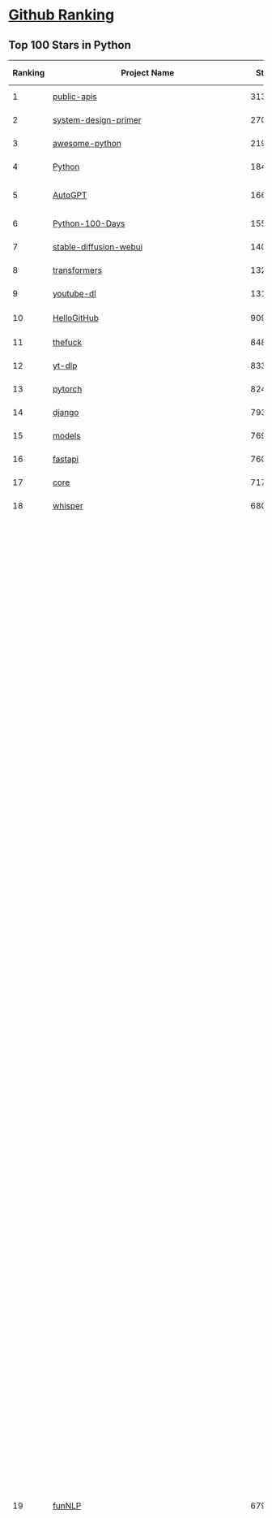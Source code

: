 [Github Ranking](../README.md)
==========

## Top 100 Stars in Python

| Ranking | Project Name | Stars | Forks | Language | Open Issues | Description | Last Commit |
| ------- | ------------ | ----- | ----- | -------- | ----------- | ----------- | ----------- |
| 1 | [public-apis](https://github.com/public-apis/public-apis) | 313191 | 33432 | Python | 21 | A collective list of free APIs | 2024-09-25T13:37:57Z |
| 2 | [system-design-primer](https://github.com/donnemartin/system-design-primer) | 270722 | 45701 | Python | 235 | Learn how to design large-scale systems. Prep for the system design interview.  Includes Anki flashcards. | 2024-08-07T10:09:11Z |
| 3 | [awesome-python](https://github.com/vinta/awesome-python) | 219838 | 24817 | Python | 0 | An opinionated list of awesome Python frameworks, libraries, software and resources. | 2024-08-11T17:10:18Z |
| 4 | [Python](https://github.com/TheAlgorithms/Python) | 184541 | 44360 | Python | 32 | All Algorithms implemented in Python | 2024-09-24T07:30:36Z |
| 5 | [AutoGPT](https://github.com/Significant-Gravitas/AutoGPT) | 166950 | 44169 | Python | 123 | AutoGPT is the vision of accessible AI for everyone, to use and to build on. Our mission is to provide the tools, so that you can focus on what matters. | 2024-09-27T02:00:44Z |
| 6 | [Python-100-Days](https://github.com/jackfrued/Python-100-Days) | 155281 | 52069 | Python | 533 | Python - 100天从新手到大师 | 2024-08-15T10:52:27Z |
| 7 | [stable-diffusion-webui](https://github.com/AUTOMATIC1111/stable-diffusion-webui) | 140235 | 26549 | Python | 2241 | Stable Diffusion web UI | 2024-09-09T04:52:14Z |
| 8 | [transformers](https://github.com/huggingface/transformers) | 132615 | 26423 | Python | 1026 | 🤗 Transformers: State-of-the-art Machine Learning for Pytorch, TensorFlow, and JAX. | 2024-09-26T22:00:39Z |
| 9 | [youtube-dl](https://github.com/ytdl-org/youtube-dl) | 131540 | 9966 | Python | 3708 | Command-line program to download videos from YouTube.com and other video sites | 2024-08-17T06:41:13Z |
| 10 | [HelloGitHub](https://github.com/521xueweihan/HelloGitHub) | 90967 | 9570 | Python | 142 | :octocat: 分享 GitHub 上有趣、入门级的开源项目。Share interesting, entry-level open source projects on GitHub. | 2024-09-27T00:44:02Z |
| 11 | [thefuck](https://github.com/nvbn/thefuck) | 84847 | 3426 | Python | 264 | Magnificent app which corrects your previous console command. | 2024-07-19T14:56:13Z |
| 12 | [yt-dlp](https://github.com/yt-dlp/yt-dlp) | 83366 | 6500 | Python | 1425 | A feature-rich command-line audio/video downloader | 2024-09-26T23:27:16Z |
| 13 | [pytorch](https://github.com/pytorch/pytorch) | 82479 | 22198 | Python | 13965 | Tensors and Dynamic neural networks in Python with strong GPU acceleration | 2024-09-27T03:00:25Z |
| 14 | [django](https://github.com/django/django) | 79367 | 31623 | Python | 0 | The Web framework for perfectionists with deadlines. | 2024-09-26T14:25:50Z |
| 15 | [models](https://github.com/tensorflow/models) | 76983 | 45787 | Python | 1067 | Models and examples built with TensorFlow | 2024-09-24T16:08:15Z |
| 16 | [fastapi](https://github.com/fastapi/fastapi) | 76028 | 6407 | Python | 43 | FastAPI framework, high performance, easy to learn, fast to code, ready for production | 2024-09-26T17:17:49Z |
| 17 | [core](https://github.com/home-assistant/core) | 71770 | 30022 | Python | 2260 | :house_with_garden: Open source home automation that puts local control and privacy first. | 2024-09-27T01:25:09Z |
| 18 | [whisper](https://github.com/openai/whisper) | 68056 | 8039 | Python | 0 | Robust Speech Recognition via Large-Scale Weak Supervision | 2024-09-10T17:43:22Z |
| 19 | [funNLP](https://github.com/fighting41love/funNLP) | 67944 | 14425 | Python | 153 | 中英文敏感词、语言检测、中外手机/电话归属地/运营商查询、名字推断性别、手机号抽取、身份证抽取、邮箱抽取、中日文人名库、中文缩写库、拆字词典、词汇情感值、停用词、反动词表、暴恐词表、繁简体转换、英文模拟中文发音、汪峰歌词生成器、职业名称词库、同义词库、反义词库、否定词库、汽车品牌词库、汽车零件词库、连续英文切割、各种中文词向量、公司名字大全、古诗词库、IT词库、财经词库、成语词库、地名词库、历史名人词库、诗词词库、医学词库、饮食词库、法律词库、汽车词库、动物词库、中文聊天语料、中文谣言数据、百度中文问答数据集、句子相似度匹配算法集合、bert资源、文本生成&摘要相关工具、cocoNLP信息抽取工具、国内电话号码正则匹配、清华大学XLORE:中英文跨语言百科知识图谱、清华大学人工智能技术系列报告、自然语言生成、NLU太难了系列、自动对联数据及机器人、用户名黑名单列表、罪名法务名词及分类模型、微信公众号语料、cs224n深度学习自然语言处理课程、中文手写汉字识别、中文自然语言处理 语料/数据集、变量命名神器、分词语料库+代码、任务型对话英文数据集、ASR 语音数据集 + 基于深度学习的中文语音识别系统、笑声检测器、Microsoft多语言数字/单位/如日期时间识别包、中华新华字典数据库及api(包括常用歇后语、成语、词语和汉字)、文档图谱自动生成、SpaCy 中文模型、Common Voice语音识别数据集新版、神经网络关系抽取、基于bert的命名实体识别、关键词(Keyphrase)抽取包pke、基于医疗领域知识图谱的问答系统、基于依存句法与语义角色标注的事件三元组抽取、依存句法分析4万句高质量标注数据、cnocr：用来做中文OCR的Python3包、中文人物关系知识图谱项目、中文nlp竞赛项目及代码汇总、中文字符数据、speech-aligner: 从“人声语音”及其“语言文本”产生音素级别时间对齐标注的工具、AmpliGraph: 知识图谱表示学习(Python)库：知识图谱概念链接预测、Scattertext 文本可视化(python)、语言/知识表示工具：BERT & ERNIE、中文对比英文自然语言处理NLP的区别综述、Synonyms中文近义词工具包、HarvestText领域自适应文本挖掘工具（新词发现-情感分析-实体链接等）、word2word：(Python)方便易用的多语言词-词对集：62种语言/3,564个多语言对、语音识别语料生成工具：从具有音频/字幕的在线视频创建自动语音识别(ASR)语料库、构建医疗实体识别的模型（包含词典和语料标注）、单文档非监督的关键词抽取、Kashgari中使用gpt-2语言模型、开源的金融投资数据提取工具、文本自动摘要库TextTeaser: 仅支持英文、人民日报语料处理工具集、一些关于自然语言的基本模型、基于14W歌曲知识库的问答尝试--功能包括歌词接龙and已知歌词找歌曲以及歌曲歌手歌词三角关系的问答、基于Siamese bilstm模型的相似句子判定模型并提供训练数据集和测试数据集、用Transformer编解码模型实现的根据Hacker News文章标题自动生成评论、用BERT进行序列标记和文本分类的模板代码、LitBank：NLP数据集——支持自然语言处理和计算人文学科任务的100部带标记英文小说语料、百度开源的基准信息抽取系统、虚假新闻数据集、Facebook: LAMA语言模型分析，提供Transformer-XL/BERT/ELMo/GPT预训练语言模型的统一访问接口、CommonsenseQA：面向常识的英文QA挑战、中文知识图谱资料、数据及工具、各大公司内部里大牛分享的技术文档 PDF 或者 PPT、自然语言生成SQL语句（英文）、中文NLP数据增强（EDA）工具、英文NLP数据增强工具 、基于医药知识图谱的智能问答系统、京东商品知识图谱、基于mongodb存储的军事领域知识图谱问答项目、基于远监督的中文关系抽取、语音情感分析、中文ULMFiT-情感分析-文本分类-语料及模型、一个拍照做题程序、世界各国大规模人名库、一个利用有趣中文语料库 qingyun 训练出来的中文聊天机器人、中文聊天机器人seqGAN、省市区镇行政区划数据带拼音标注、教育行业新闻语料库包含自动文摘功能、开放了对话机器人-知识图谱-语义理解-自然语言处理工具及数据、中文知识图谱：基于百度百科中文页面-抽取三元组信息-构建中文知识图谱、masr: 中文语音识别-提供预训练模型-高识别率、Python音频数据增广库、中文全词覆盖BERT及两份阅读理解数据、ConvLab：开源多域端到端对话系统平台、中文自然语言处理数据集、基于最新版本rasa搭建的对话系统、基于TensorFlow和BERT的管道式实体及关系抽取、一个小型的证券知识图谱/知识库、复盘所有NLP比赛的TOP方案、OpenCLaP：多领域开源中文预训练语言模型仓库、UER：基于不同语料+编码器+目标任务的中文预训练模型仓库、中文自然语言处理向量合集、基于金融-司法领域(兼有闲聊性质)的聊天机器人、g2pC：基于上下文的汉语读音自动标记模块、Zincbase 知识图谱构建工具包、诗歌质量评价/细粒度情感诗歌语料库、快速转化「中文数字」和「阿拉伯数字」、百度知道问答语料库、基于知识图谱的问答系统、jieba_fast 加速版的jieba、正则表达式教程、中文阅读理解数据集、基于BERT等最新语言模型的抽取式摘要提取、Python利用深度学习进行文本摘要的综合指南、知识图谱深度学习相关资料整理、维基大规模平行文本语料、StanfordNLP 0.2.0：纯Python版自然语言处理包、NeuralNLP-NeuralClassifier：腾讯开源深度学习文本分类工具、端到端的封闭域对话系统、中文命名实体识别：NeuroNER vs. BertNER、新闻事件线索抽取、2019年百度的三元组抽取比赛：“科学空间队”源码、基于依存句法的开放域文本知识三元组抽取和知识库构建、中文的GPT2训练代码、ML-NLP - 机器学习(Machine Learning)NLP面试中常考到的知识点和代码实现、nlp4han:中文自然语言处理工具集(断句/分词/词性标注/组块/句法分析/语义分析/NER/N元语法/HMM/代词消解/情感分析/拼写检查、XLM：Facebook的跨语言预训练语言模型、用基于BERT的微调和特征提取方法来进行知识图谱百度百科人物词条属性抽取、中文自然语言处理相关的开放任务-数据集-当前最佳结果、CoupletAI - 基于CNN+Bi-LSTM+Attention 的自动对对联系统、抽象知识图谱、MiningZhiDaoQACorpus - 580万百度知道问答数据挖掘项目、brat rapid annotation tool: 序列标注工具、大规模中文知识图谱数据：1.4亿实体、数据增强在机器翻译及其他nlp任务中的应用及效果、allennlp阅读理解:支持多种数据和模型、PDF表格数据提取工具 、 Graphbrain：AI开源软件库和科研工具，目的是促进自动意义提取和文本理解以及知识的探索和推断、简历自动筛选系统、基于命名实体识别的简历自动摘要、中文语言理解测评基准，包括代表性的数据集&基准模型&语料库&排行榜、树洞 OCR 文字识别 、从包含表格的扫描图片中识别表格和文字、语声迁移、Python口语自然语言处理工具集(英文)、 similarity：相似度计算工具包，java编写、海量中文预训练ALBERT模型 、Transformers 2.0 、基于大规模音频数据集Audioset的音频增强 、Poplar：网页版自然语言标注工具、图片文字去除，可用于漫画翻译 、186种语言的数字叫法库、Amazon发布基于知识的人-人开放领域对话数据集 、中文文本纠错模块代码、繁简体转换 、 Python实现的多种文本可读性评价指标、类似于人名/地名/组织机构名的命名体识别数据集 、东南大学《知识图谱》研究生课程(资料)、. 英文拼写检查库 、 wwsearch是企业微信后台自研的全文检索引擎、CHAMELEON：深度学习新闻推荐系统元架构 、 8篇论文梳理BERT相关模型进展与反思、DocSearch：免费文档搜索引擎、 LIDA：轻量交互式对话标注工具 、aili - the fastest in-memory index in the East 东半球最快并发索引 、知识图谱车音工作项目、自然语言生成资源大全 、中日韩分词库mecab的Python接口库、中文文本摘要/关键词提取、汉字字符特征提取器 (featurizer)，提取汉字的特征（发音特征、字形特征）用做深度学习的特征、中文生成任务基准测评 、中文缩写数据集、中文任务基准测评 - 代表性的数据集-基准(预训练)模型-语料库-baseline-工具包-排行榜、PySS3：面向可解释AI的SS3文本分类器机器可视化工具 、中文NLP数据集列表、COPE - 格律诗编辑程序、doccano：基于网页的开源协同多语言文本标注工具 、PreNLP：自然语言预处理库、简单的简历解析器，用来从简历中提取关键信息、用于中文闲聊的GPT2模型：GPT2-chitchat、基于检索聊天机器人多轮响应选择相关资源列表(Leaderboards、Datasets、Papers)、(Colab)抽象文本摘要实现集锦(教程 、词语拼音数据、高效模糊搜索工具、NLP数据增广资源集、微软对话机器人框架 、 GitHub Typo Corpus：大规模GitHub多语言拼写错误/语法错误数据集、TextCluster：短文本聚类预处理模块 Short text cluster、面向语音识别的中文文本规范化、BLINK：最先进的实体链接库、BertPunc：基于BERT的最先进标点修复模型、Tokenizer：快速、可定制的文本词条化库、中文语言理解测评基准，包括代表性的数据集、基准(预训练)模型、语料库、排行榜、spaCy 医学文本挖掘与信息提取 、 NLP任务示例项目代码集、 python拼写检查库、chatbot-list - 行业内关于智能客服、聊天机器人的应用和架构、算法分享和介绍、语音质量评价指标(MOSNet, BSSEval, STOI, PESQ, SRMR)、 用138GB语料训练的法文RoBERTa预训练语言模型 、BERT-NER-Pytorch：三种不同模式的BERT中文NER实验、无道词典 - 有道词典的命令行版本，支持英汉互查和在线查询、2019年NLP亮点回顾、 Chinese medical dialogue data 中文医疗对话数据集 、最好的汉字数字(中文数字)-阿拉伯数字转换工具、 基于百科知识库的中文词语多词义/义项获取与特定句子词语语义消歧、awesome-nlp-sentiment-analysis - 情感分析、情绪原因识别、评价对象和评价词抽取、LineFlow：面向所有深度学习框架的NLP数据高效加载器、中文医学NLP公开资源整理 、MedQuAD：(英文)医学问答数据集、将自然语言数字串解析转换为整数和浮点数、Transfer Learning in Natural Language Processing (NLP) 、面向语音识别的中文/英文发音辞典、Tokenizers：注重性能与多功能性的最先进分词器、CLUENER 细粒度命名实体识别 Fine Grained Named Entity Recognition、 基于BERT的中文命名实体识别、中文谣言数据库、NLP数据集/基准任务大列表、nlp相关的一些论文及代码, 包括主题模型、词向量(Word Embedding)、命名实体识别(NER)、文本分类(Text Classificatin)、文本生成(Text Generation)、文本相似性(Text Similarity)计算等，涉及到各种与nlp相关的算法，基于keras和tensorflow 、Python文本挖掘/NLP实战示例、 Blackstone：面向非结构化法律文本的spaCy pipeline和NLP模型通过同义词替换实现文本“变脸” 、中文 预训练 ELECTREA 模型: 基于对抗学习 pretrain Chinese Model 、albert-chinese-ner - 用预训练语言模型ALBERT做中文NER 、基于GPT2的特定主题文本生成/文本增广、开源预训练语言模型合集、多语言句向量包、编码、标记和实现：一种可控高效的文本生成方法、 英文脏话大列表 、attnvis：GPT2、BERT等transformer语言模型注意力交互可视化、CoVoST：Facebook发布的多语种语音-文本翻译语料库，包括11种语言(法语、德语、荷兰语、俄语、西班牙语、意大利语、土耳其语、波斯语、瑞典语、蒙古语和中文)的语音、文字转录及英文译文、Jiagu自然语言处理工具 - 以BiLSTM等模型为基础，提供知识图谱关系抽取 中文分词 词性标注 命名实体识别 情感分析 新词发现 关键词 文本摘要 文本聚类等功能、用unet实现对文档表格的自动检测，表格重建、NLP事件提取文献资源列表 、 金融领域自然语言处理研究资源大列表、CLUEDatasetSearch - 中英文NLP数据集：搜索所有中文NLP数据集，附常用英文NLP数据集 、medical_NER - 中文医学知识图谱命名实体识别 、(哈佛)讲因果推理的免费书、知识图谱相关学习资料/数据集/工具资源大列表、Forte：灵活强大的自然语言处理pipeline工具集 、Python字符串相似性算法库、PyLaia：面向手写文档分析的深度学习工具包、TextFooler：针对文本分类/推理的对抗文本生成模块、Haystack：灵活、强大的可扩展问答(QA)框架、中文关键短语抽取工具 | 2024-05-10T07:38:24Z |
| 20 | [flask](https://github.com/pallets/flask) | 67673 | 16163 | Python | 6 | The Python micro framework for building web applications. | 2024-09-01T16:04:17Z |
| 21 | [devops-exercises](https://github.com/bregman-arie/devops-exercises) | 66041 | 14721 | Python | 29 | Linux, Jenkins, AWS, SRE, Prometheus, Docker, Python, Ansible, Git, Kubernetes, Terraform, OpenStack, SQL, NoSQL, Azure, GCP, DNS, Elastic, Network, Virtualization. DevOps Interview Questions | 2024-08-31T08:15:03Z |
| 22 | [awesome-machine-learning](https://github.com/josephmisiti/awesome-machine-learning) | 65512 | 14588 | Python | 2 | A curated list of awesome Machine Learning frameworks, libraries and software. | 2024-08-07T17:16:24Z |
| 23 | [gpt_academic](https://github.com/binary-husky/gpt_academic) | 64306 | 7957 | Python | 336 | 为GPT/GLM等LLM大语言模型提供实用化交互接口，特别优化论文阅读/润色/写作体验，模块化设计，支持自定义快捷按钮&函数插件，支持Python和C++等项目剖析&自译解功能，PDF/LaTex论文翻译&总结功能，支持并行问询多种LLM模型，支持chatglm3等本地模型。接入通义千问, deepseekcoder, 讯飞星火, 文心一言, llama2, rwkv, claude2, moss等。 | 2024-09-23T15:16:20Z |
| 24 | [cpython](https://github.com/python/cpython) | 62554 | 30022 | Python | 7108 | The Python programming language | 2024-09-27T02:33:07Z |
| 25 | [manim](https://github.com/3b1b/manim) | 62493 | 5795 | Python | 412 | Animation engine for explanatory math videos | 2024-09-06T18:03:38Z |
| 26 | [ansible](https://github.com/ansible/ansible) | 62469 | 23830 | Python | 512 | Ansible is a radically simple IT automation platform that makes your applications and systems easier to deploy and maintain. Automate everything from code deployment to network configuration to cloud management, in a language that approaches plain English, using SSH, with no agents to install on remote systems. https://docs.ansible.com. | 2024-09-26T19:15:34Z |
| 27 | [d2l-zh](https://github.com/d2l-ai/d2l-zh) | 61702 | 10881 | Python | 0 | 《动手学深度学习》：面向中文读者、能运行、可讨论。中英文版被70多个国家的500多所大学用于教学。 | 2024-07-30T09:32:19Z |
| 28 | [keras](https://github.com/keras-team/keras) | 61666 | 19418 | Python | 233 | Deep Learning for humans | 2024-09-26T22:04:32Z |
| 29 | [PayloadsAllTheThings](https://github.com/swisskyrepo/PayloadsAllTheThings) | 60242 | 14492 | Python | 0 | A list of useful payloads and bypass for Web Application Security and Pentest/CTF | 2024-09-16T16:06:59Z |
| 30 | [gpt4free](https://github.com/xtekky/gpt4free) | 60125 | 13220 | Python | 23 | The official gpt4free repository \| various collection of powerful language models | 2024-09-21T13:25:36Z |
| 31 | [scikit-learn](https://github.com/scikit-learn/scikit-learn) | 59530 | 25285 | Python | 1550 | scikit-learn: machine learning in Python | 2024-09-23T17:48:47Z |
| 32 | [sherlock](https://github.com/sherlock-project/sherlock) | 59028 | 6761 | Python | 92 | Hunt down social media accounts by username across social networks | 2024-08-30T05:21:09Z |
| 33 | [screenshot-to-code](https://github.com/abi/screenshot-to-code) | 56324 | 6932 | Python | 55 | Drop in a screenshot and convert it to clean code (HTML/Tailwind/React/Vue) | 2024-09-26T14:56:18Z |
| 34 | [llama](https://github.com/meta-llama/llama) | 55645 | 9494 | Python | 329 | Inference code for Llama models | 2024-08-18T07:07:28Z |
| 35 | [localstack](https://github.com/localstack/localstack) | 55541 | 3961 | Python | 311 | 💻 A fully functional local AWS cloud stack. Develop and test your cloud & Serverless apps offline | 2024-09-26T22:33:51Z |
| 36 | [annotated_deep_learning_paper_implementations](https://github.com/labmlai/annotated_deep_learning_paper_implementations) | 54246 | 5606 | Python | 28 | 🧑‍🏫 60+ Implementations/tutorials of deep learning papers with side-by-side notes 📝; including transformers (original, xl, switch, feedback, vit, ...), optimizers (adam, adabelief, sophia, ...), gans(cyclegan, stylegan2, ...), 🎮 reinforcement learning (ppo, dqn), capsnet, distillation, ... 🧠 | 2024-08-24T09:18:59Z |
| 37 | [private-gpt](https://github.com/zylon-ai/private-gpt) | 53709 | 7218 | Python | 213 | Interact with your documents using the power of GPT, 100% privately, no data leaks | 2024-09-26T14:30:31Z |
| 38 | [face_recognition](https://github.com/ageitgey/face_recognition) | 52961 | 13444 | Python | 754 | The world's simplest facial recognition api for Python and the command line | 2024-08-21T06:22:36Z |
| 39 | [scrapy](https://github.com/scrapy/scrapy) | 52524 | 10484 | Python | 449 | Scrapy, a fast high-level web crawling & scraping framework for Python. | 2024-09-10T07:01:37Z |
| 40 | [open-interpreter](https://github.com/OpenInterpreter/open-interpreter) | 52345 | 4620 | Python | 191 | A natural language interface for computers | 2024-09-26T07:13:34Z |
| 41 | [Real-Time-Voice-Cloning](https://github.com/CorentinJ/Real-Time-Voice-Cloning) | 52242 | 8732 | Python | 192 | Clone a voice in 5 seconds to generate arbitrary speech in real-time | 2024-08-14T19:54:03Z |
| 42 | [gpt-engineer](https://github.com/gpt-engineer-org/gpt-engineer) | 52076 | 6784 | Python | 9 | Platform to experiment with the AI Software Engineer. Terminal based. NOTE: Very different from https://gptengineer.app | 2024-09-12T13:16:33Z |
| 43 | [requests](https://github.com/psf/requests) | 52032 | 9300 | Python | 177 | A simple, yet elegant, HTTP library. | 2024-09-19T11:19:03Z |
| 44 | [faceswap](https://github.com/deepfakes/faceswap) | 51885 | 13167 | Python | 21 | Deepfakes Software For All | 2024-08-17T00:29:36Z |
| 45 | [ComfyUI](https://github.com/comfyanonymous/ComfyUI) | 51737 | 5433 | Python | 1684 | The most powerful and modular diffusion model GUI, api and backend with a graph/nodes interface. | 2024-09-26T07:18:38Z |
| 46 | [you-get](https://github.com/soimort/you-get) | 50259 | 9408 | Python | 0 | :arrow_double_down: Dumb downloader that scrapes the web | 2024-08-19T20:29:59Z |
| 47 | [yolov5](https://github.com/ultralytics/yolov5) | 49915 | 16142 | Python | 111 | YOLOv5 🚀 in PyTorch > ONNX > CoreML > TFLite | 2024-09-23T04:40:57Z |
| 48 | [hackingtool](https://github.com/Z4nzu/hackingtool) | 49862 | 5357 | Python | 35 | ALL IN ONE Hacking Tool For Hackers | 2024-07-31T13:30:04Z |
| 49 | [openpilot](https://github.com/commaai/openpilot) | 49581 | 9007 | Python | 138 | openpilot is an operating system for robotics. Currently, it upgrades the driver assistance system in 275+ supported cars. | 2024-09-27T02:48:57Z |
| 50 | [grok-1](https://github.com/xai-org/grok-1) | 49445 | 8326 | Python | 72 | Grok open release | 2024-08-30T04:17:25Z |
| 51 | [rich](https://github.com/Textualize/rich) | 49004 | 1709 | Python | 165 | Rich is a Python library for rich text and beautiful formatting in the terminal. | 2024-09-11T13:43:26Z |
| 52 | [professional-programming](https://github.com/charlax/professional-programming) | 46447 | 3710 | Python | 4 | A collection of learning resources for curious software engineers | 2024-09-16T01:55:59Z |
| 53 | [big-list-of-naughty-strings](https://github.com/minimaxir/big-list-of-naughty-strings) | 46156 | 2128 | Python | 67 | The Big List of Naughty Strings is a list of strings which have a high probability of causing issues when used as user-input data. | 2024-04-18T03:26:59Z |
| 54 | [MetaGPT](https://github.com/geekan/MetaGPT) | 43906 | 5224 | Python | 307 | 🌟 The Multi-Agent Framework: First AI Software Company, Towards Natural Language Programming | 2024-08-21T06:12:26Z |
| 55 | [pandas](https://github.com/pandas-dev/pandas) | 43365 | 17822 | Python | 3520 | Flexible and powerful data analysis / manipulation library for Python, providing labeled data structures similar to R data.frame objects, statistical functions, and much more | 2024-09-26T15:06:08Z |
| 56 | [PaddleOCR](https://github.com/PaddlePaddle/PaddleOCR) | 42896 | 7701 | Python | 114 | Awesome multilingual OCR toolkits based on PaddlePaddle (practical ultra lightweight OCR system, support 80+ languages recognition, provide data annotation and synthesis tools, support training and deployment among server, mobile, embedded and IoT devices) | 2024-09-26T03:43:14Z |
| 57 | [30-Days-Of-Python](https://github.com/Asabeneh/30-Days-Of-Python) | 41456 | 7924 | Python | 68 | 30 days of Python programming challenge is a step-by-step guide to learn the Python programming language in 30 days. This challenge may take more than100 days, follow your own pace.  These videos may help too: https://www.youtube.com/channel/UC7PNRuno1rzYPb1xLa4yktw | 2024-08-17T23:00:53Z |
| 58 | [ChatGLM-6B](https://github.com/THUDM/ChatGLM-6B) | 40448 | 5191 | Python | 548 | ChatGLM-6B: An Open Bilingual Dialogue Language Model \| 开源双语对话语言模型 | 2024-06-27T04:05:25Z |
| 59 | [Fooocus](https://github.com/lllyasviel/Fooocus) | 40373 | 5621 | Python | 170 | Focus on prompting and generating | 2024-08-21T01:49:14Z |
| 60 | [python-patterns](https://github.com/faif/python-patterns) | 40250 | 6926 | Python | 10 | A collection of design patterns/idioms in Python | 2024-09-05T20:53:59Z |
| 61 | [text-generation-webui](https://github.com/oobabooga/text-generation-webui) | 39751 | 5213 | Python | 228 | A Gradio web UI for Large Language Models. | 2024-09-26T18:56:09Z |
| 62 | [ailearning](https://github.com/apachecn/ailearning) | 39176 | 11417 | Python | 3 | AiLearning：数据分析+机器学习实战+线性代数+PyTorch+NLTK+TF2 | 2024-03-04T02:15:13Z |
| 63 | [ColossalAI](https://github.com/hpcaitech/ColossalAI) | 38661 | 4333 | Python | 389 | Making large AI models cheaper, faster and more accessible | 2024-09-27T02:34:05Z |
| 64 | [black](https://github.com/psf/black) | 38660 | 2431 | Python | 353 | The uncompromising Python code formatter | 2024-09-23T06:04:33Z |
| 65 | [sentry](https://github.com/getsentry/sentry) | 38658 | 4142 | Python | 2682 | Developer-first error tracking and performance monitoring | 2024-09-27T02:17:58Z |
| 66 | [stablediffusion](https://github.com/Stability-AI/stablediffusion) | 38576 | 4978 | Python | 232 | High-Resolution Image Synthesis with Latent Diffusion Models | 2024-09-20T21:20:35Z |
| 67 | [cheat.sh](https://github.com/chubin/cheat.sh) | 38179 | 1779 | Python | 119 | the only cheat sheet you need | 2024-06-22T19:07:48Z |
| 68 | [Deep-Learning-Papers-Reading-Roadmap](https://github.com/floodsung/Deep-Learning-Papers-Reading-Roadmap) | 37992 | 7301 | Python | 48 | Deep Learning papers reading roadmap for anyone who are eager to learn this amazing tech! | 2022-11-27T13:18:32Z |
| 69 | [bert](https://github.com/google-research/bert) | 37905 | 9571 | Python | 790 | TensorFlow code and pre-trained models for BERT | 2024-07-23T23:39:41Z |
| 70 | [odoo](https://github.com/odoo/odoo) | 37650 | 24502 | Python | 2785 | Odoo. Open Source Apps To Grow Your Business. | 2024-09-27T03:01:23Z |
| 71 | [Deep-Live-Cam](https://github.com/hacksider/Deep-Live-Cam) | 37058 | 5225 | Python | 242 | real time face swap and one-click video deepfake with only a single image | 2024-09-25T19:27:11Z |
| 72 | [Open-Assistant](https://github.com/LAION-AI/Open-Assistant) | 36971 | 3231 | Python | 225 | OpenAssistant is a chat-based assistant that understands tasks, can interact with third-party systems, and retrieve information dynamically to do so. | 2024-08-17T01:55:35Z |
| 73 | [diagrams](https://github.com/mingrammer/diagrams) | 36927 | 2394 | Python | 308 | :art: Diagram as Code for prototyping cloud system architectures | 2024-09-25T14:39:10Z |
| 74 | [interview_internal_reference](https://github.com/0voice/interview_internal_reference) | 36555 | 9436 | Python | 27 | 2023年最新总结，阿里，腾讯，百度，美团，头条等技术面试题目，以及答案，专家出题人分析汇总。 | 2024-05-20T12:04:02Z |
| 75 | [FastChat](https://github.com/lm-sys/FastChat) | 36543 | 4504 | Python | 761 | An open platform for training, serving, and evaluating large language models. Release repo for Vicuna and Chatbot Arena. | 2024-09-25T23:04:00Z |
| 76 | [airflow](https://github.com/apache/airflow) | 36474 | 14127 | Python | 960 | Apache Airflow - A platform to programmatically author, schedule, and monitor workflows | 2024-09-27T01:50:50Z |
| 77 | [nanoGPT](https://github.com/karpathy/nanoGPT) | 36396 | 5712 | Python | 212 | The simplest, fastest repository for training/finetuning medium-sized GPTs. | 2024-08-19T10:49:32Z |
| 78 | [python-cheatsheet](https://github.com/gto76/python-cheatsheet) | 36165 | 6461 | Python | 5 | Comprehensive Python Cheatsheet | 2024-09-24T17:32:19Z |
| 79 | [quivr](https://github.com/QuivrHQ/quivr) | 36087 | 3505 | Python | 103 | Open-source RAG Framework for building GenAI Second Brains 🧠  Build productivity assistant (RAG) ⚡️🤖 Chat with your docs (PDF, CSV, ...)  & apps using Langchain, GPT 3.5 / 4 turbo, Private, Anthropic, VertexAI, Ollama, LLMs, Groq  that you can share with users !  Efficient retrieval augmented generation framework | 2024-09-26T17:36:00Z |
| 80 | [mitmproxy](https://github.com/mitmproxy/mitmproxy) | 36068 | 3995 | Python | 318 | An interactive TLS-capable intercepting HTTP proxy for penetration testers and software developers. | 2024-09-22T17:21:42Z |
| 81 | [llama_index](https://github.com/run-llama/llama_index) | 35689 | 5049 | Python | 565 | LlamaIndex is a data framework for your LLM applications | 2024-09-27T03:00:58Z |
| 82 | [wtfpython](https://github.com/satwikkansal/wtfpython) | 35683 | 2654 | Python | 72 | What the f*ck Python? 😱 | 2024-06-13T13:18:00Z |
| 83 | [DragGAN](https://github.com/XingangPan/DragGAN) | 35650 | 3446 | Python | 142 | Official Code for DragGAN (SIGGRAPH 2023) | 2024-05-18T17:51:40Z |
| 84 | [GFPGAN](https://github.com/TencentARC/GFPGAN) | 35610 | 5891 | Python | 345 | GFPGAN aims at developing Practical Algorithms for Real-world Face Restoration. | 2024-07-26T18:44:02Z |
| 85 | [MockingBird](https://github.com/babysor/MockingBird) | 34987 | 5194 | Python | 465 | 🚀AI拟声: 5秒内克隆您的声音并生成任意语音内容 Clone a voice in 5 seconds to generate arbitrary speech in real-time | 2024-08-29T09:52:56Z |
| 86 | [DeepSpeed](https://github.com/microsoft/DeepSpeed) | 34886 | 4054 | Python | 984 | DeepSpeed is a deep learning optimization library that makes distributed training and inference easy, efficient, and effective. | 2024-09-27T00:22:58Z |
| 87 | [streamlit](https://github.com/streamlit/streamlit) | 34801 | 3014 | Python | 915 | Streamlit — A faster way to build and share data apps. | 2024-09-27T00:32:26Z |
| 88 | [gym](https://github.com/openai/gym) | 34552 | 8591 | Python | 102 | A toolkit for developing and comparing reinforcement learning algorithms. | 2024-05-02T16:09:06Z |
| 89 | [TaskMatrix](https://github.com/chenfei-wu/TaskMatrix) | 34521 | 3314 | Python | 218 | None | 2024-01-06T02:41:20Z |
| 90 | [12306](https://github.com/testerSunshine/12306) | 33834 | 9806 | Python | 225 | 12306智能刷票，订票 | 2023-04-02T03:19:43Z |
| 91 | [TTS](https://github.com/coqui-ai/TTS) | 33740 | 4106 | Python | 72 | 🐸💬 - a deep learning toolkit for Text-to-Speech, battle-tested in research and production | 2024-08-16T12:07:14Z |
| 92 | [HanLP](https://github.com/hankcs/HanLP) | 33592 | 10025 | Python | 9 | 中文分词 词性标注 命名实体识别 依存句法分析 成分句法分析 语义依存分析 语义角色标注 指代消解 风格转换 语义相似度 新词发现 关键词短语提取 自动摘要 文本分类聚类 拼音简繁转换 自然语言处理 | 2024-09-08T00:16:16Z |
| 93 | [shadowsocks](https://github.com/shadowsocks/shadowsocks) | 33564 | 18611 | Python | 0 | None | 2024-04-01T09:07:32Z |
| 94 | [cli](https://github.com/httpie/cli) | 33499 | 3673 | Python | 161 | 🥧 HTTPie CLI  — modern, user-friendly command-line HTTP client for the API era. JSON support, colors, sessions, downloads, plugins & more. | 2024-08-21T02:27:13Z |
| 95 | [WeChatMsg](https://github.com/LC044/WeChatMsg) | 33339 | 3501 | Python | 53 | 提取微信聊天记录，将其导出成HTML、Word、Excel文档永久保存，对聊天记录进行分析生成年度聊天报告，用聊天数据训练专属于个人的AI聊天助手 | 2024-09-23T14:08:08Z |
| 96 | [ray](https://github.com/ray-project/ray) | 33178 | 5613 | Python | 3516 | Ray is a unified framework for scaling AI and Python applications. Ray consists of a core distributed runtime and a set of AI Libraries for accelerating ML workloads. | 2024-09-27T02:16:58Z |
| 97 | [jieba](https://github.com/fxsjy/jieba) | 33145 | 6722 | Python | 624 | 结巴中文分词 | 2024-08-21T09:23:45Z |
| 98 | [GPT-SoVITS](https://github.com/RVC-Boss/GPT-SoVITS) | 33081 | 3802 | Python | 550 | 1 min voice data can also be used to train a good TTS model! (few shot voice cloning) | 2024-09-17T07:09:58Z |
| 99 | [XX-Net](https://github.com/XX-net/XX-Net) | 33015 | 7697 | Python | 7894 | A proxy tool to bypass GFW. | 2024-06-11T04:53:12Z |
| 100 | [ccxt](https://github.com/ccxt/ccxt) | 32585 | 7473 | Python | 825 | A JavaScript / TypeScript / Python / C# / PHP cryptocurrency trading API with support for more than 100 bitcoin/altcoin exchanges | 2024-09-26T23:02:25Z |

